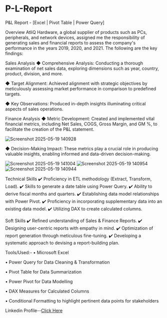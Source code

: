 # P-L-Report
P&amp;L Report - [Excel | Pivot Table | Power Query]

Overview
AtliQ Hardware, a global supplier of products such as PCs, peripherals, and network devices, assigned me the responsibility of generating sales and financial reports to assess the company's performance in the years 2019, 2020, and 2021. The following are the key findings:

Sales Analysis
◆ Comprehensive Analysis: Conducting a thorough examination of net sales data, exploring dimensions such as year, country, product, division, and more.

◆ Target Alignment: Achieved alignment with strategic objectives by meticulously assessing market performance in comparison to predefined targets.

◆ Key Observations: Produced in-depth insights illuminating critical aspects of sales operations.


Finance Analysis
◆ Metric Development: Created and implemented vital financial metrics, including Net Sales, COGS, Gross Margin, and GM %, to facilitate the creation of the P&L statement.

![Screenshot 2025-05-19 140928](https://github.com/user-attachments/assets/d88cb746-a8bb-4756-8542-3df305d9d802)



◆ Decision-Making Impact: These metrics play a crucial role in producing valuable insights, enabling informed and data-driven decision-making.

![Screenshot 2025-05-19 141004](https://github.com/user-attachments/assets/dfb0be7e-64cf-452f-9781-6a8d538cdaa0)
![Screenshot 2025-05-19 140954](https://github.com/user-attachments/assets/bec5df42-c3a4-4a41-9302-6125dafac3fb)
![Screenshot 2025-05-19 140944](https://github.com/user-attachments/assets/d944953b-c738-4b83-bf0f-dbfffad98d6c)


Technical Skills ✔️ Proficiency in ETL methodology (Extract, Transform, Load). ✔️ Skills to generate a date table using Power Query. ✔️ Ability to derive fiscal months and quarters. ✔️ Establishing data model relationships with Power Pivot. ✔️ Proficiency in incorporating supplementary data into an existing data model. ✔️ Utilizing DAX to create calculated columns.

Soft Skills ✔️ Refined understanding of Sales & Finance Reports. ✔️ Designing user-centric reports with empathy in mind. ✔️ Optimization of report generation through meticulous fine-tuning. ✔️ Developing a systematic approach to devising a report-building plan.

Tools/Used:-
• Microsoft Excel

• Power Query for Data Cleaning & Transformation

• Pivot Table for Data Summarization

• Power Pivot for Data Modelling

• DAX Measures for Calculated Columns

• Conditional Formatting to highlight pertinent data points for stakeholders

Linkedin Profile--[Click Here](https://www.linkedin.com/in/sonali-yadav-a50823171)

